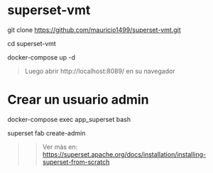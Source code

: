 # superset-vmt


git clone https://github.com/mauricio1499/superset-vmt.git


cd superset-vmt


docker-compose up -d


> Luego abrir http://localhost:8089/ en su navegador



# Crear un usuario admin

docker-compose exec app_superset bash



superset fab create-admin


>> Ver màs en: https://superset.apache.org/docs/installation/installing-superset-from-scratch
